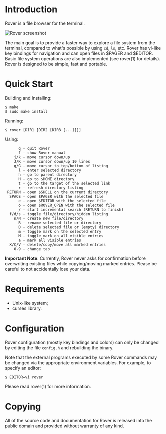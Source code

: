 Introduction
============

 Rover is a file browser for the terminal.

![Rover screenshot](/../screenshots/screenshot.png?raw=true "Screenshot")

 The main goal is to provide a faster way to explore a file system from the
terminal, compared to what's possible by using `cd`, `ls`, etc. Rover has
vi-like key bindings for navigation and can open files in $PAGER and $EDITOR.
Basic file system operations are also implemented (see rover(1) for details).
Rover is designed to be simple, fast and portable.


Quick Start
===========

 Building and Installing:
 ```
 $ make
 $ sudo make install
 ```

 Running:
 ```
 $ rover [DIR1 [DIR2 [DIR3 [...]]]]
 ```

 Using:
 ```
       q - quit Rover
       ? - show Rover manual
     j/k - move cursor down/up
     J/K - move cursor down/up 10 lines
     g/G - move cursor to top/bottom of listing
       l - enter selected directory
       h - go to parent directory
       H - go to $HOME directory
       t - go to the target of the selected link
       r - refresh directory listing
  RETURN - open $SHELL on the current directory
   SPACE - open $PAGER with the selected file
       e - open $EDITOR with the selected file
       o - open $ROVER_OPEN with the selected file
       / - start incremental search (RETURN to finish)
   f/d/s - toggle file/directory/hidden listing
     n/N - create new file/directory
       R - rename selected file or directory
       D - delete selected file or (empty) directory
       m - toggle mark on the selected entry
       M - toggle mark on all visible entries
       a - mark all visible entries
   X/C/V - delete/copy/move all marked entries
     0-9 - change tab
 ```

**Important Note**: Currently, Rover never asks for confirmation before
overwriting existing files while copying/moving marked entries. Please be
careful to not accidentally lose your data.


Requirements
============

 * Unix-like system;
 * curses library.


Configuration
=============

 Rover configuration (mostly key bindings and colors) can only be changed by
editing the file `config.h` and rebuilding the binary.

 Note that the external programs executed by some Rover commands may be changed
via the appropriate environment variables. For example, to specify an editor:
 ```
 $ EDITOR=vi rover
 ```

 Please read rover(1) for more information.


Copying
=======

 All of the source code and documentation for Rover is released into the public
domain and provided without warranty of any kind.
